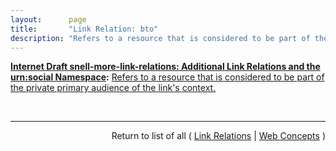 ```yaml
---
layout:      page
title:       "Link Relation: bto"
description: "Refers to a resource that is considered to be part of the private primary audience of the link's context."
---
```


**[Internet Draft snell-more-link-relations: Additional Link Relations and the urn:social Namespace](/specs/IETF/I-D/snell-more-link-relations "This specification defines a number of additional Link Relation Types that can used for a variety of purposes."):** [Refers to a resource that is considered to be part of the private primary audience of the link's context.](http://tools.ietf.org/html/draft-snell-more-link-relations#section-3 "Read documentation for Link Relation &#34;bto&#34;")

<br/>
<hr/>

<p style="text-align: right">Return to list of all ( <a href="../link-relations">Link Relations</a> | <a href="../">Web Concepts</a> )</p>